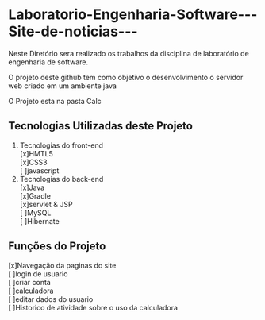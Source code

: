 # Laboratorio-Engenharia-Software---Site-de-noticias---
Neste Diretório sera realizado os trabalhos da disciplina de laboratório de engenharia de software.
<p>O projeto deste github tem como objetivo o desenvolvimento o servidor web criado em um ambiente java</p>
<p>O Projeto esta na pasta Calc</p>
<h2>Tecnologias Utilizadas deste Projeto</h2>
<ol>
<li>Tecnologias do front-end</li>
[x]HMTL5<br>
[x]CSS3<br>
[ ]javascript<br>
<li>Tecnologias do back-end</li>
[x]Java<br>
[x]Gradle<br>
[x]servlet & JSP<br>
[ ]MySQL<br>
[ ]Hibernate<br>
</ol>
<h2>Funções do Projeto</h2>
[x]Navegação da paginas do site<br>
[ ]login de usuario<br>
[ ]criar conta<br>
[ ]calculadora<br>
[ ]editar dados do usuario<br>
[ ]Historico de atividade sobre o uso da calculadora<br>
